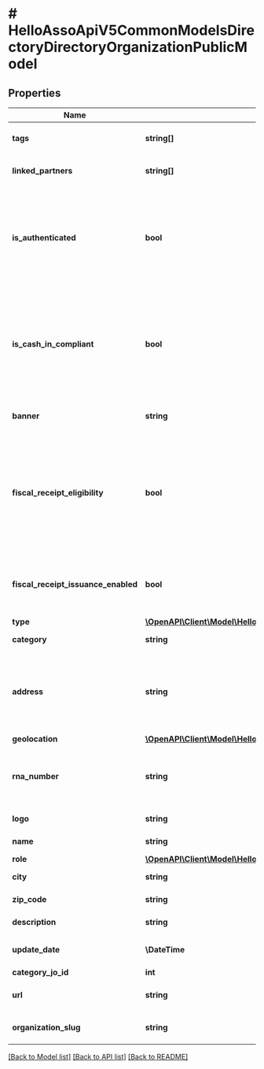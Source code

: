 # # HelloAssoApiV5CommonModelsDirectoryDirectoryOrganizationPublicModel

## Properties

Name | Type | Description | Notes
------------ | ------------- | ------------- | -------------
**tags** | **string[]** | The public tags of the organization | [optional]
**linked_partners** | **string[]** | Partners linked to this organization | [optional]
**is_authenticated** | **bool** | The organization is authenticated. Property returned only when asked by an organization admin. | [optional]
**is_cash_in_compliant** | **bool** | If transaction can be init on the organization or not. Property returned only when asked by an organization admin. | [optional]
**banner** | **string** | The organization banner | [optional]
**fiscal_receipt_eligibility** | **bool** | The organism can issue fiscal receipts (type ok and has not deactivated it)  Must configure it and be authenticated to become enabled | [optional]
**fiscal_receipt_issuance_enabled** | **bool** | The organism is eligible, has set up his options, and is authenticated. | [optional]
**type** | [**\OpenAPI\Client\Model\HelloAssoApiV5CommonModelsEnumsOrganizationType**](HelloAssoApiV5CommonModelsEnumsOrganizationType.md) |  | [optional]
**category** | **string** | Organization category label | [optional]
**address** | **string** | Organization Address (for authorized applications or if authorized by the organization) | [optional]
**geolocation** | [**\OpenAPI\Client\Model\HelloAssoModelsSharedGeoLocation**](HelloAssoModelsSharedGeoLocation.md) |  | [optional]
**rna_number** | **string** | Unique identifier assigned when creating the association | [optional]
**logo** | **string** | Logo of organization | [optional]
**name** | **string** | Name of organization | [optional]
**role** | [**\OpenAPI\Client\Model\HelloAssoModelsEnumsGlobalRole**](HelloAssoModelsEnumsGlobalRole.md) |  | [optional]
**city** | **string** | Organization city | [optional]
**zip_code** | **string** | Organization zip code | [optional]
**description** | **string** | Organization description | [optional]
**update_date** | **\DateTime** | Last update date of the organization | [optional]
**category_jo_id** | **int** |  | [optional]
**url** | **string** | The organization url | [optional]
**organization_slug** | **string** | The organization slug | [optional]

[[Back to Model list]](../../README.md#models) [[Back to API list]](../../README.md#endpoints) [[Back to README]](../../README.md)
